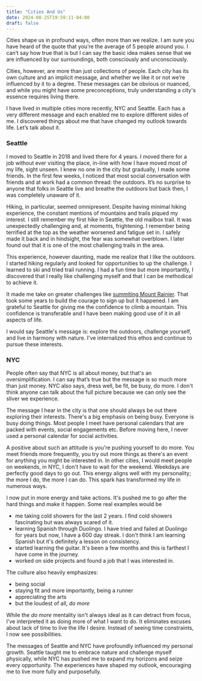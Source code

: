 ```yaml
---
title: "Cities And Us"
date: 2024-08-25T19:59:11-04:00
draft: false
---
```


Cities shape us in profound ways, often more than we realize. I am sure you have heard of the quote that you’re the average of 5 people around you. I can’t say how true that is but I can say the basic idea makes sense that we are influenced by our surroundings, both consciously and unconsciously.

Cities, however, are more than just collections of people. Each city has its own culture and an implicit message, and whether we like it or not we’re influenced by it to a degree. These messages can be obvious or nuanced, and while you might have some preconceptions, truly understanding a city's essence requires living there.

I have lived in multiple cities more recently, NYC and Seattle. Each has a very different message and each enabled me to explore different sides of me. I discovered things about me that have changed my outlook towards life. Let’s talk about it.

### Seattle

I moved to Seattle in 2018 and lived there for 4 years. I moved there for a job without ever visiting the place, in-line with how I have moved most of my life, sight unseen. I knew no one in the city but gradually, I made some friends. In the first few weeks, I noticed that most social conversation with friends and at work had a common thread: the outdoors. It’s no surprise to anyone that folks in Seattle live and breathe the outdoors but back then, I was completely unaware of it. 

Hiking, in particular, seemed omnipresent. Despite having minimal hiking experience, the constant mentions of mountains and trails piqued my interest. I still remember my first hike in Seattle, the old mailbox trail. It was unexpectedly challenging and, at moments, frightening. I remember being terrified at the top as the weather worsened and fatigue set in. I safely made it back and in hindsight, the fear was somewhat overblown. I later found out that it is one of the most challenging trails in the area. 

This experience, however daunting, made me realize that I like the outdoors. I started hiking regularly and looked for opportunities to up the challenge. I learned to ski and tried trail running. I had a fun time but more importantly, I discovered that I really like challenging myself and that I can be methodical to achieve it. 

It made me take on greater challenges like [summiting Mount Rainier](https://yasharma.com/posts/rainier/). That took some years to build the courage to sign up but it happened. I am grateful to Seattle for giving me the confidence to climb a mountain. This confidence is transferable and I have been making good use of it in all aspects of life.

I would say Seattle's message is: explore the outdoors, challenge yourself, and live in harmony with nature. I've internalized this ethos and continue to pursue these interests.

### NYC

People often say that NYC is all about money, but that's an oversimplification. I can say that’s true but the message is so much more than just money. NYC also says, dress well, be fit, be busy, do more. I don't think anyone can talk about the full picture because we can only see the sliver we experience. 

The message I hear in the city is that one should always be out there exploring their interests. There's a big emphasis on being busy. Everyone is busy doing things. Most people I meet have personal calendars that are packed with events, social engagements etc.  Before moving here, I never used a personal calendar for social activities.

A positive about such an attitude is you're pushing yourself to do more. You meet friends more frequently, you try out more things as there's an event for anything you might be interested in. In other cities, I would meet people on weekends, in NYC, I don't have to wait for the weekend. Weekdays are perfectly good days to go out. This energy aligns well with my personality; the more I do, the more I can do. This spark has transformed my life in numerous ways.

I now put in more energy and take actions. It's pushed me to go after the hard things and make it happen. Some real examples would be
* me taking cold showers for the last 2 years. I find cold showers fascinating but was always scared of it. 
* learning Spanish through Duolingo. I have tried and failed at Duolingo for years but now, I have a 600 day streak. I don't think I am learning Spanish but it's definitely a lesson on consistency.
* started learning the guitar. It's been a few months and this is farthest I have come in the journey.
* worked on side projects and found a job that I was interested in.

The culture also heavily emphasizes: 
* being social
* staying fit and more importantly, being a runner
* appreciating the arts
* but the loudest of all, *do more*

While the *do more* mentality isn't always ideal as it can detract from focus, I've interpreted it as doing more of what I want to do. It eliminates excuses about lack of time to live the life I desire. Instead of seeing time constraints, I now see possibilities.

The messages of Seattle and NYC have profoundly influenced my personal growth. Seattle taught me to embrace nature and challenge myself physically, while NYC has pushed me to expand my horizons and seize every opportunity. The experiences have shaped my outlook, encouraging me to live more fully and purposefully.
